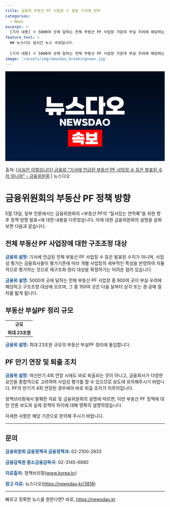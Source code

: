 ```yaml
---
title: 금융위 부동산 PF 사업장 수 발표 수치에 반박
categories:
  - News
excerpt: >
  [기사 내용] ㅇ 5000여 곳에 달하는 전체 부동산 PF 사업장 가운데 부실 우려에 해당하는 900여 곳이…
feature_text: >
  ## 뉴스다오 실시간 뉴스 속보입니다.

  [기사 내용] ㅇ 5000여 곳에 달하는 전체 부동산 PF 사업장 가운데 부실 우려에 해당하는 900여 곳이…
image: '/assets/img/newsdao_breakingnews.jpg'
---
```


![뉴스다오 속보](/assets/img/newsdao_breakingnews.jpg)

<p>출처: <a href="https://newsdao.kr/3818" rel="dofollow">[사실은 이렇습니다] 금융위 “기사에 언급된 부동산 PF 사업장 수 등은 발표된 수치 아니야” - 금융위원회</a> | 뉴스다오</p>

<h1>금융위원회의 부동산 PF 정책 방향</h1>

<p data-ke-size="size16">5월 13일, 일부 언론에서는 금융위원회의 <부동산 PF의 “질서있는 연착륙”을 위한 향후 정책 방향 발표>에 대한 내용을 다루었습니다. 이에 대한 금융위원회의 설명을 살펴보면 다음과 같습니다.</p>

<h2 data-ke-size="size26">전체 부동산 PF 사업장에 대한 구조조정 대상</h2>
<p><b><span style="color: #1a5490;">금융위 설명:</span></b> 기사에 언급된 전체 부동산 PF 사업장 수 등은 발표된 수치가 아니며, 사업성 평가는 금융회사들이 평가기준에 따라 개별 사업장의 세부적인 특성을 반영하여 자율적으로 평가하는 것으로 재구조화·정리 대상을 확정하기는 어려운 점이 있습니다.</p>
<p><b><span style="color: #1a5490;">금융위 설명:</span></b> 5000여 곳에 달하는 전체 부동산 PF 사업장 중 900여 곳이 부실 우려에 해당하고 구조조정 대상에 오르며, 그 중 150여 곳은 다음 달부터 상각 또는 경·공매 절차를 밟게 됩니다.</p>

<h2 data-ke-size="size26">부동산 부실PF 정리 규모</h2>
<table>
  <tr>
    <td style="text-align: center; height: 17px;"><b>규모</b></td>
  </tr>
  <tr>
    <td style="text-align: center; height: 17px;"><b>최대 23조원</b></td>
  </tr>
</table>
<p><b><span style="color: #1a5490;">금융위 설명:</span></b> 최대 23조원 규모의 부동산 부실PF 정리에 돌입합니다.</p>

<h2 data-ke-size="size26">PF 만기 연장 및 퇴출 조치</h2>
<p><b><span style="color: #1a5490;">금융위 설명:</span></b> 여신만기 4회 연장 시에도 바로 퇴출되는 것이 아니고, 금융회사가 다양한 요인을 종합적으로 고려하여 사업성 평가를 할 수 있으므로 보도에 유의해주시기 바랍니다. PF의 만기가 4회 연장된 경우에야 바로 퇴출 조치가 이루어집니다.</p>

<p data-ke-size="size16">정책브리핑에서 발췌한 자료 및 금융위원회의 설명에 따르면, 이번 부동산 PF 정책에 대한 언론 보도와 실제 정책의 차이에 대해 명확히 설명하였습니다.</p>
<p data-ke-size="size16">자세한 사항은 해당 기관으로 문의해 주시기 바랍니다.</p>

<hr>
<p data-ke-size="size16"></p>
<h2 data-ke-size="size26">문의</h2>
<p><b><span style="color: #1a5490;">금융위원회 금융정책국 금융정책과:</span></b> 02-2100-2833</p>
<p><b><span style="color: #1a5490;">금융감독원 중소금융감독국:</span></b> 02-3145-6880</p>
<p><b><span style="color: #1a5490;">자료출처:</span></b> 정책브리핑(<a href="https://www.korea.kr">www.korea.kr</a>)</p>
<p><b><span style="color: #1a5490;">참고 자료:</span></b> 뉴스다오(<a href="https://newsdao.kr/3818">https://newsdao.kr/3818</a>)</p>
<p data-ke-size="size16"></p>
<hr>
<p data-ke-size="size16"></p> 

빠르고 정확한 뉴스를 원한다면? 바로, <a href="https://newsdao.kr" rel="dofollow">https://newsdao.kr</a>


